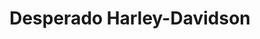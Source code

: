 ---
title: "Desperado Harley-Davidson"
url: /mcallen/desperado-harley-davidson/
shop: motorcycle
---